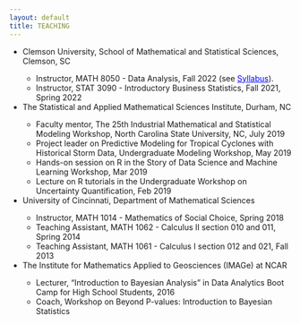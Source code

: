 ```yaml
---
layout: default
title: TEACHING
---
```

<p style="text-align: justify;">
<ul>
  <li> Clemson University, School of Mathematical and Statistical Sciences, Clemson, SC </li>
  <ul>
    <li> Instructor, MATH 8050 - Data Analysis, Fall 2022 (see <a href="https://drive.google.com/file/d/1LPVgkK6uNrboT3MngrjVDnaXe7HDbMlJ/view?usp=sharing" target="blank" style="color:blue;">Syllabus</a>). </li> 
    <li> Instructor, STAT 3090 - Introductory Business Statistics, Fall 2021, Spring 2022 </li>
  </ul>
  <li> The Statistical and Applied Mathematical Sciences Institute, Durham, NC </li>
  <ul>
    <li> Faculty mentor, The 25th Industrial Mathematical and Statistical Modeling Workshop, North Carolina State University, NC, July 2019 </li>
    <li> Project leader on Predictive Modeling for Tropical Cyclones with Historical Storm Data, Undergraduate Modeling Workshop, May 2019 </li> 
    <li> Hands-on session on R in the Story of Data Science and Machine Learning Workshop, Mar 2019 </li>
    <li> Lecture on R tutorials in the Undergraduate Workshop on Uncertainty Quantification, Feb 2019 </li>
  </ul>
  <li> University of Cincinnati, Department of Mathematical Sciences </li>
  <ul>
   <li> Instructor, MATH 1014 - Mathematics of Social Choice, Spring 2018 </li>
   <li> Teaching Assistant, MATH 1062 - Calculus II section 010 and 011, Spring 2014 </li>
   <li> Teaching Assistant, MATH 1061 - Calculus I section 012 and 021, Fall 2013 </li>
  </ul>
  <li> The Institute for Mathematics Applied to Geosciences (IMAGe) at NCAR </li>
  <ul>
   <li> Lecturer, “Introduction to Bayesian Analysis” in Data Analytics Boot Camp for High School Students, 2016 </li>
   <li> Coach, Workshop on Beyond P-values: Introduction to Bayesian Statistics </li>
  </ul>
</ul>

</p>
